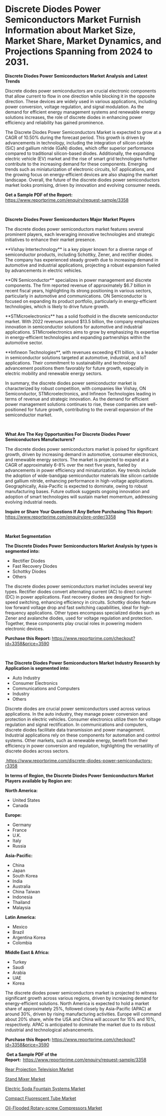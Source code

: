 <p><h1>Discrete Diodes Power Semiconductors Market Furnish Information about Market Size, Market Share, Market Dynamics, and Projections Spanning from 2024 to 2031.</h1></p><p><strong>Discrete Diodes Power Semiconductors Market Analysis and Latest Trends</strong></p>
<p><p>Discrete diodes power semiconductors are crucial electronic components that allow current to flow in one direction while blocking it in the opposite direction. These devices are widely used in various applications, including power conversion, voltage regulation, and signal modulation. As the demand for efficient energy management systems and renewable energy solutions increases, the role of discrete diodes in enhancing power efficiency and reliability has gained prominence.</p><p>The Discrete Diodes Power Semiconductors Market is expected to grow at a CAGR of 10.50% during the forecast period. This growth is driven by advancements in technology, including the integration of silicon carbide (SiC) and gallium nitride (GaN) diodes, which offer superior performance compared to traditional silicon-based diodes. Additionally, the expanding electric vehicle (EV) market and the rise of smart grid technologies further contribute to the increasing demand for these components. Emerging trends such as miniaturization of electronic circuits, IoT applications, and the growing focus on energy-efficient devices are also shaping the market landscape. Overall, the future of the discrete diodes power semiconductors market looks promising, driven by innovation and evolving consumer needs.</p></p>
<p><strong>Get a Sample PDF of the Report:&nbsp;</strong> <a href="https://www.reportprime.com/enquiry/request-sample/3358?utm_campaign=10&utm_medium=2&utm_source=Github&utm_content=ia&utm_term=02102024&utm_id=discrete-diodes-power-semiconductors">https://www.reportprime.com/enquiry/request-sample/3358</a></p>
<p>&nbsp;</p>
<p><strong>Discrete Diodes Power Semiconductors Major Market Players</strong></p>
<p><p>The discrete diodes power semiconductors market features several prominent players, each leveraging innovative technologies and strategic initiatives to enhance their market presence.</p><p>**Vishay Intertechnology** is a key player known for a diverse range of semiconductor products, including Schottky, Zener, and rectifier diodes. The company has experienced steady growth due to increasing demand in automotive and industrial applications, projecting a robust expansion fueled by advancements in electric vehicles.</p><p>**ON Semiconductor** specializes in power management and discrete components. The firm reported revenue of approximately $6.7 billion in recent fiscal years, highlighting its strong positioning in various sectors, particularly in automotive and communications. ON Semiconductor is focused on expanding its product portfolio, particularly in energy-efficient technologies, which is likely to drive future growth.</p><p>**STMicroelectronics** has a solid foothold in the discrete semiconductor market. With 2022 revenues around $13.5 billion, the company emphasizes innovation in semiconductor solutions for automotive and industrial applications. STMicroelectronics aims to grow by emphasizing its expertise in energy-efficient technologies and expanding partnerships within the automotive sector.</p><p>**Infineon Technologies**, with revenues exceeding €11 billion, is a leader in semiconductor solutions targeted at automotive, industrial, and IoT applications. Their commitment to sustainability and technology advancement positions them favorably for future growth, especially in electric mobility and renewable energy sectors.</p><p>In summary, the discrete diodes power semiconductor market is characterized by robust competition, with companies like Vishay, ON Semiconductor, STMicroelectronics, and Infineon Technologies leading in terms of revenue and strategic innovation. As the demand for efficient power management solutions continues to rise, these companies are well-positioned for future growth, contributing to the overall expansion of the semiconductor market.</p></p>
<p>&nbsp;</p>
<p><strong>What Are The Key Opportunities For Discrete Diodes Power Semiconductors Manufacturers?</strong></p>
<p><p>The discrete diodes power semiconductors market is poised for significant growth, driven by increasing demand in automotive, consumer electronics, and renewable energy sectors. The market is projected to expand at a CAGR of approximately 6-8% over the next five years, fueled by advancements in power efficiency and miniaturization. Key trends include the adoption of wide-bandgap semiconductor materials like silicon carbide and gallium nitride, enhancing performance in high-voltage applications. Geographically, Asia-Pacific is expected to dominate, owing to robust manufacturing bases. Future outlook suggests ongoing innovation and adoption of smart technologies will sustain market momentum, addressing evolving industrial needs.</p></p>
<p><strong>Inquire or Share Your Questions If Any Before Purchasing This Report:</strong> <a href="https://www.reportprime.com/enquiry/pre-order/3358?utm_campaign=10&utm_medium=2&utm_source=Github&utm_content=ia&utm_term=02102024&utm_id=discrete-diodes-power-semiconductors">https://www.reportprime.com/enquiry/pre-order/3358</a></p>
<p>&nbsp;</p>
<p><strong>Market Segmentation</strong></p>
<p><strong>The Discrete Diodes Power Semiconductors Market Analysis by types is segmented into:</strong></p>
<p><ul><li>Rectifier Diodes</li><li>Fast Recovery Diodes</li><li>Schottky Diodes</li><li>Others</li></ul></p>
<p><p>The discrete diodes power semiconductors market includes several key types. Rectifier diodes convert alternating current (AC) to direct current (DC) in power applications. Fast recovery diodes are designed for high-speed switching, enhancing efficiency in circuits. Schottky diodes feature low forward voltage drop and fast switching capabilities, ideal for high-frequency applications. Other types encompass specialized diodes such as Zener and avalanche diodes, used for voltage regulation and protection. Together, these components play crucial roles in powering modern electronic devices.</p></p>
<p><strong>Purchase this Report:&nbsp;</strong><a href="https://www.reportprime.com/checkout?id=3358&price=3590&utm_campaign=10&utm_medium=2&utm_source=Github&utm_content=ia&utm_term=02102024&utm_id=discrete-diodes-power-semiconductors">https://www.reportprime.com/checkout?id=3358&price=3590</a></p>
<p>&nbsp;</p>
<p><strong>The Discrete Diodes Power Semiconductors Market Industry Research by Application is segmented into:</strong></p>
<p><ul><li>Auto Industry</li><li>Consumer Electronics</li><li>Communications and Computers</li><li>Industry</li><li>Others</li></ul></p>
<p><p>Discrete diodes are crucial power semiconductors used across various applications. In the auto industry, they manage power conversion and protection in electric vehicles. Consumer electronics utilize them for voltage regulation and signal rectification. In communications and computers, discrete diodes facilitate data transmission and power management. Industrial applications rely on these components for automation and control systems. Other markets, such as renewable energy, benefit from their efficiency in power conversion and regulation, highlighting the versatility of discrete diodes across sectors.</p></p>
<p><a href="https://www.reportprime.com/discrete-diodes-power-semiconductors-r3358?utm_campaign=10&utm_medium=2&utm_source=Github&utm_content=ia&utm_term=02102024&utm_id=discrete-diodes-power-semiconductors">&nbsp;https://www.reportprime.com/discrete-diodes-power-semiconductors-r3358</a></p>
<p><strong>In terms of Region, the Discrete Diodes Power Semiconductors Market Players available by Region are:</strong></p>
<p>
    <p> <strong> North America: </strong>
        <ul>
            <li>United States</li>
            <li>Canada</li>
        </ul>
        </p> 
    <p> <strong> Europe: </strong>
        <ul>
            <li>Germany</li>
            <li>France</li>
            <li>U.K.</li>
            <li>Italy</li>
            <li>Russia</li>
        </ul>
        </p> 
    <p> <strong> Asia-Pacific: </strong>
        <ul>
            <li>China</li>
            <li>Japan</li>
            <li>South Korea</li>
            <li>India</li>
            <li>Australia</li>
            <li>China Taiwan</li>
            <li>Indonesia</li>
            <li>Thailand</li>
            <li>Malaysia</li>
        </ul>
        </p> 
    <p> <strong> Latin America: </strong>
        <ul>
            <li>Mexico</li>
            <li>Brazil</li>
            <li>Argentina Korea</li>
            <li>Colombia</li>
        </ul>
        </p> 
    <p> <strong> Middle East & Africa: </strong>
        <ul>
            <li>Turkey</li>
            <li>Saudi</li>
            <li>Arabia</li>
            <li>UAE</li>
            <li>Korea</li>
        </ul>
    </p>
    </p>
<p><p>The discrete diodes power semiconductors market is projected to witness significant growth across various regions, driven by increasing demand for energy-efficient solutions. North America is expected to hold a market share of approximately 25%, followed closely by Asia-Pacific (APAC) at around 30%, driven by rising manufacturing activities. Europe will command about 20% share, while the USA and China will account for 15% and 10%, respectively. APAC is anticipated to dominate the market due to its robust industrial and technological advancements.</p></p>
<p><strong>Purchase this Report: </strong><a href="https://www.reportprime.com/checkout?id=3358&price=3590&utm_campaign=10&utm_medium=2&utm_source=Github&utm_content=ia&utm_term=02102024&utm_id=discrete-diodes-power-semiconductors">https://www.reportprime.com/checkout?id=3358&price=3590</a></p>
<p>&nbsp;<strong>Get a Sample PDF of the Report:&nbsp;&nbsp;</strong><a href="https://www.reportprime.com/enquiry/request-sample/3358?utm_campaign=10&utm_medium=2&utm_source=Github&utm_content=ia&utm_term=02102024&utm_id=discrete-diodes-power-semiconductors">https://www.reportprime.com/enquiry/request-sample/3358</a></p>
<p><strong></strong></p>
<p><p><a href="https://github.com/WillieWoodard/Market-Research-Report-List-6/blob/main/rear-projection-television-market.md?utm_campaign=10&utm_medium=2&utm_source=Github&utm_content=ia&utm_term=02102024&utm_id=discrete-diodes-power-semiconductors">Rear Projection Television Market</a></p><p><a href="https://www.linkedin.com/pulse/emerging-trends-stand-mixer-market-global-outlook-future-5llke?trackingId=LTzCc14uScO%2FZPQcrCjn2g%3D%3D&utm_campaign=10&utm_medium=2&utm_source=Github&utm_content=ia&utm_term=02102024&utm_id=discrete-diodes-power-semiconductors">Stand Mixer Market</a></p><p><a href="https://issuu.com/reportprime-2/docs/electric-soda-fountain-systems-mark_de9fa95f6178ab?utm_campaign=10&utm_medium=2&utm_source=Github&utm_content=ia&utm_term=02102024&utm_id=discrete-diodes-power-semiconductors">Electric Soda Fountain Systems Market</a></p><p><a href="https://github.com/marloy8/Market-Research-Report-List-6/blob/main/compact-fluorescent-tube-market.md?utm_campaign=10&utm_medium=2&utm_source=Github&utm_content=ia&utm_term=02102024&utm_id=discrete-diodes-power-semiconductors">Compact Fluorescent Tube Market</a></p><p><a href="https://issuu.com/reportprime-2/docs/oil-flooded-rotary-screw-compressor_3e2bdf21af9ee2?utm_campaign=10&utm_medium=2&utm_source=Github&utm_content=ia&utm_term=02102024&utm_id=discrete-diodes-power-semiconductors">Oil-Flooded Rotary-screw Compressors Market</a></p></p>